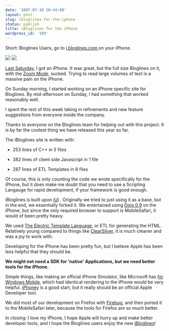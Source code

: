 ```yaml
---
date: '2007-07-19 20:44:00'
layout: post
slug: ibloglines-for-the-iphone
status: publish
title: iBloglines for the iPhone
wordpress_id: '199'
---
```


Short: Bloglines Users, go to [i.bloglines.com ](http://i.bloglines.com/) on your iPhone.


![](http://corelands.com/~chip/ibloglines1.png)
![](http://corelands.com/~chip/ibloglines2.png)



[Last Saturday](http://journal.paul.querna.org/articles/2007/07/14/iphone), I got an iPhone.  It was great, but the full size Bloglines on it, with the [Zoom  Mode](http://docs.info.apple.com/article.html?artnum=305899), sucked. Trying to read large volumes of text is a massive pain on the iPhone.





On Sunday morning, I started working on an iPhone specific site for Bloglines.  By mid-afternoon on Sunday, I had something that worked reasonably well.






I spent the rest of this week taking in refinements and new feature suggestions from everyone inside the company.





Thanks to everyone on the Bloglines team for helping out with this project. It is by far the coolest thing we have released this year so far.






The iBloglines site is written with:






 
  * 253 lines of C++ in 5 files

 
  * 382 lines of client side Javascript in 1 file

 
  * 287 lines of ETL Templates in 8 files





Of course, this is only counting the code we wrote specifically for the iPhone, but it does make me doubt that you need to use a Scripting Langauge for rapid development, if your framework is good enough.






iBloglines is built upon [iUI](http://joehewitt.com/iui/) .  Originally we tried to just using it as a base, but in the end, we essentially forked it. We entertained using [Dojo 0.9](http://dojotoolkit.org/) on the iPhone, but since the only required browser to support is MobileSafari, it would of been pretty heavy.






We used [The Electric Template Language](http://etl.i-want-a-pony.com/), or ETL for generating the HTML.  Relatively young compared to things like [ClearSilver](http://www.clearsilver.net/), it is much cleaner and was a joy to work with.






Developing for the iPhone has been pretty fun, but I believe Apple has been less helpful that they should be.  






**We might not need a SDK for 'native' Applications,
but we need better tools for the iPhone.**





Simple things, like making an official iPhone Simulator, like Microsoft has [for Windows Mobile](http://msdn2.microsoft.com/en-us/windowsmobile/bb264327.aspx), which had identical rendering to the iPhone would be very helpful. [iPhoney](http://www.marketcircle.com/iphoney/) is a good start, but it really should be an official Apple Developer tool.





We did most of our development on Firefox with [Firebug](http://www.getfirebug.com/), and then ported it to the MobileSafari later, because the tools for Firefox are so much better.





In closing: I love my iPhone, I hope Apple will hurry up and make better developer tools, and I hope the Bloglines users enjoy the new [iBloglines](http://i.bloglines.com/)!



